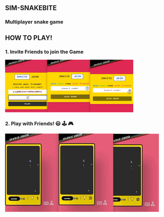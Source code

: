 ## SIM-SNAKEBITE  

### Multiplayer snake game

## HOW TO PLAY!  

### 1. Invite Friends to join the Game

<img src="/snake_join.jpg" alt="snake jpg" width="420" >  

### 2. Play with Friends! 😃 🕹 🎮
<img src="/snake_low.gif" alt="snake gif">  
